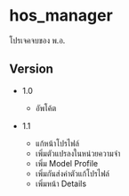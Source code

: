 # hos_manager

โปรเจคจบของ พ.อ.

## Version

- 1.0 

    - อัพโค้ต
- 1.1

    - แก้หน้าโปรไฟล์
    - เพิ่มตัวแปรลงในหน่วยความจำ
    - เพิ่ม Model Profile
    - เพิ่มกันส่งค่าตัวแก้โปรไฟล์
    - เพิ่มหน้า Details

